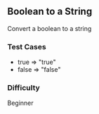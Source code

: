 ## Boolean to a String

Convert a boolean to a string

### Test Cases

- true => "true"
- false => "false"

### Difficulty

Beginner

